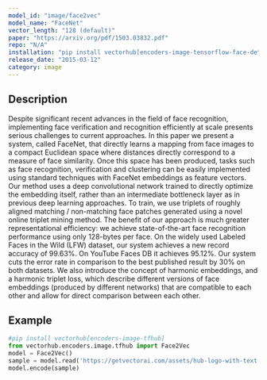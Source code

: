 ```yaml
---
model_id: "image/face2vec"
model_name: "FaceNet"
vector_length: "128 (default)"
paper: "https://arxiv.org/pdf/1503.03832.pdf"
repo: "N/A" 
installation: "pip install vectorhub[encoders-image-tensorflow-face-detection]"
release_date: "2015-03-12"
category: image
---
```


## Description

Despite significant recent advances in the field of face recognition, implementing face verification and recognition efficiently at scale presents serious challenges to current approaches. In this paper we present a system, called FaceNet, that directly learns a mapping from face images to a compact Euclidean space where distances directly correspond to a measure of face similarity. Once this space has been produced, tasks such as face recognition, verification and clustering can be easily implemented using standard techniques with FaceNet embeddings as feature vectors.
Our method uses a deep convolutional network trained to directly optimize the embedding itself, rather than an intermediate bottleneck layer as in previous deep learning approaches. To train, we use triplets of roughly aligned matching / non-matching face patches generated using a novel online triplet mining method. The benefit of our approach is much greater representational efficiency: we achieve state-of-the-art face recognition performance using only 128-bytes per face.
On the widely used Labeled Faces in the Wild (LFW) dataset, our system achieves a new record accuracy of 99.63%. On YouTube Faces DB it achieves 95.12%. Our system cuts the error rate in comparison to the best published result by 30% on both datasets.
We also introduce the concept of harmonic embeddings, and a harmonic triplet loss, which describe different versions of face embeddings (produced by different networks) that are compatible to each other and allow for direct comparison between each other.

## Example

```python
#pip install vectorhub[encoders-image-tfhub]
from vectorhub.encoders.image.tfhub import Face2Vec
model = Face2Vec()
sample = model.read('https://getvectorai.com/assets/hub-logo-with-text.png')
model.encode(sample)
```
